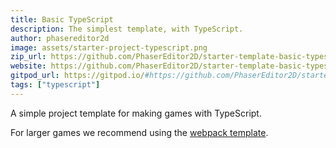 ```yaml
---
title: Basic TypeScript
description: The simplest template, with TypeScript.
author: phasereditor2d
image: assets/starter-project-typescript.png
zip_url: https://github.com/PhaserEditor2D/starter-template-basic-typescript/archive/refs/heads/master.zip 
website: https://github.com/PhaserEditor2D/starter-template-basic-typescript
gitpod_url: https://gitpod.io/#https://github.com/PhaserEditor2D/starter-template-basic-typescript
tags: ["typescript"]
---
```


A simple project template for making games with TypeScript.

For larger games we recommend using the [webpack template](/starters/webpack-ts).
